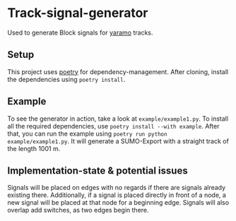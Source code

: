# Track-signal-generator

Used to generate Block signals for [yaramo](https://github.com/simulate-digital-rail/yaramo) tracks.

## Setup

This project uses [poetry](https://python-poetry.org/) for dependency-management. After cloning, install the dependencies using `poetry install`.

## Example

To see the generator in action, take a look at `example/example1.py`. To install all the required dependencies, use `poetry install --with example`. After that, you can run the example using `poetry run python example/example1.py`. It will generate a SUMO-Export with a straight track of the length 1001 m.

## Implementation-state & potential issues

Signals will be placed on edges with no regards if there are signals already existing there. Additionally, if a signal is placed directly in front of a node, a new signal will be placed at that node for a beginning edge.
Signals will also overlap add switches, as two edges begin there.
